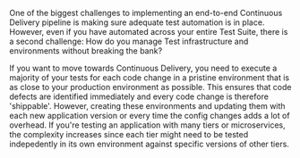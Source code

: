 One of the biggest challenges to implementing an end-to-end Continuous Delivery pipeline is making sure adequate test automation is in place. However, even if you have automated across your entire Test Suite, there is a second challenge: How do you manage Test infrastructure and environments without breaking the bank?

If you want to move towards Continuous Delivery, you need to execute a majority of your tests for each code change in a pristine environment that is as close to your production environment as possible. This ensures that code defects are identified immediately and every code change is therefore 'shippable'. However, creating these environments and updating them with each new application version or every time the config changes adds a lot of overhead. If you're testing an application with many tiers or microservices, the complexity increases since each tier might need to be tested indepedently in its own environment against specific versions of other tiers.